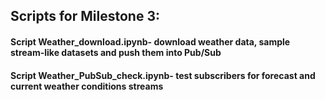 ## Scripts for Milestone 3:
#### Script Weather_download.ipynb- download weather data, sample stream-like datasets and push them into Pub/Sub
#### Script Weather_PubSub_check.ipynb- test subscribers for forecast and current weather conditions streams
